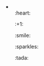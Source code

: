 <li>
  <ol>:heart:</ol>
  <ol>:+1:</ol>
  <ol>:smile:</ol>
  <ol>:sparkles:</ol>
  <ol>:tada:</ol>
</li>
